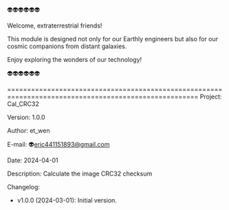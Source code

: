 👽👽👽👽👽👽 

Welcome, extraterrestrial friends! 

This module is designed not only for our Earthly engineers but also for our cosmic companions from distant galaxies. 

Enjoy exploring the wonders of our technology! 

👽👽👽👽👽👽 

======================================================================================================
Project: Cal_CRC32

Version: 1.0.0

Author:  et_wen 

E-mail:  👽<eric441151893@gmail.com>

Date: 2024-04-01

Description:
Calculate the image CRC32 checksum

Changelog:
-   v1.0.0 (2024-03-01):
        Initial version.
